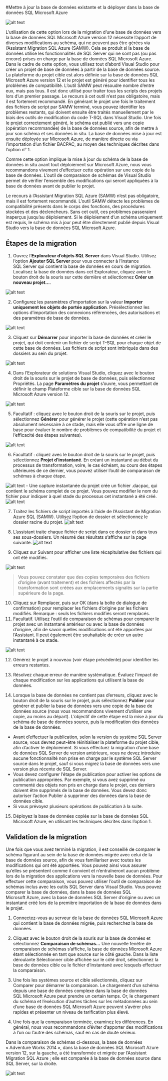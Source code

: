 <properties 
   pageTitle="Migration effectuée à l’aide de Visual Studio et SSDT" 
   description="Base de données SQL Microsoft Azure, migration de base de données, importer une base de données, exporter une base de données, assistant de migration" 
   services="sql-database" 
   documentationCenter="" 
   authors="pehteh" 
   manager="jeffreyg" 
   editor="monicar"/>

<tags
   ms.service="sql-database"
   ms.devlang="NA"
   ms.topic="article"
   ms.tgt_pltfrm="NA"
   ms.workload="data-management" 
   ms.date="04/14/2015"
   ms.author="pehteh"/>

#Mettre à jour la base de données existante et la déployer dans la base de données SQL Microsoft Azure

![alt text](./media/sql-database-migrate-visualstudio-ssdt/01VSSSDTDiagram.png)

L’utilisation de cette option lors de la migration d’une base de données vers la base de données SQL Microsoft Azure version 12 nécessite l’apport de diverses modifications au schéma, qui ne peuvent pas être gérées via l’Assistant Migration SQL Azure (SAMW). Cela se produit si la base de données utilise les fonctionnalités de SQL Server qui ne sont pas (ou pas encore) prises en charge par la base de données SQL Microsoft Azure. Dans le cadre de cette option, vous utilisez tout d’abord Visual Studio pour créer un projet de base de données à partir de la base de données source. La plateforme du projet cible est alors définie sur la base de données SQL Microsoft Azure version 12 et le projet est généré pour identifier tous les problèmes de compatibilité. L’outil SAMW peut résoudre nombre d’entre eux, mais pas tous. Il est donc utilisé pour traiter tous les scripts des projets lors d’un premier passage. Le recours à cet outil n’est pas obligatoire, mais il est fortement recommandé. En générant le projet une fois le traitement des fichiers de script par SAMW terminé, vous pouvez identifier les problèmes restants, qui doivent ensuite être traités manuellement par le biais des outils de modification du code T-SQL dans Visual Studio. Une fois le projet correctement généré, le schéma est publié vers une copie (opération recommandée) de la base de données source, afin de mettre à jour son schéma et ses données in situ. La base de données mise à jour est ensuite déployée sur Microsoft Azure, de manière directe ou via l’importation d’un fichier BACPAC, au moyen des techniques décrites dans l’option n° 1.
 
Comme cette option implique la mise à jour du schéma de la base de données in situ avant tout déploiement sur Microsoft Azure, nous vous recommandons vivement d’effectuer cette opération sur une copie de la base de données. L’outil de comparaison de schémas de Visual Studio permet de vérifier l’ensemble des modifications qui seront appliquées à la base de données avant de publier le projet.

Le recours à l’Assistant Migration SQL Azure (SAMW) n’est pas obligatoire, mais il est fortement recommandé. L’outil SAMW détecte les problèmes de compatibilité présents dans le corps des fonctions, des procédures stockées et des déclencheurs. Sans cet outil, ces problèmes passeraient inaperçus jusqu’au déploiement. Si le déploiement d’un schéma uniquement est requis, le schéma mis à jour peut être directement publié depuis Visual Studio vers la base de données SQL Microsoft Azure.

## Étapes de la migration

1.	Ouvrez l’**Explorateur d’objets SQL Server** dans Visual Studio. Utilisez l’option **Ajouter SQL Server** pour vous connecter à l’instance SQL Server qui contient la base de données en cours de migration. Localisez la base de données dans cet Explorateur, cliquez avec le bouton droit de la souris sur cette dernière et sélectionnez **Créer un nouveau projet...**. 

![alt text](./media/sql-database-migrate-visualstudio-ssdt/02MigrateSSDT.png)

2.	Configurez les paramètres d’importation sur la valeur **Importer uniquement les objets de portée application**. Présélectionnez les options d’importation des connexions référencées, des autorisations et des paramètres de base de données.

![alt text](./media/sql-database-migrate-visualstudio-ssdt/03MigrateSSDT.png)

3.	Cliquez sur **Démarrer** pour importer la base de données et créer le projet, qui doit contenir un fichier de script T-SQL pour chaque objet de cette base de données. Les fichiers de script sont imbriqués dans des dossiers au sein du projet.

![alt text](./media/sql-database-migrate-visualstudio-ssdt/04MigrateSSDT.png)

4.	Dans l’Explorateur de solutions Visual Studio, cliquez avec le bouton droit de la souris sur le projet de base de données, puis sélectionnez Propriétés. La page **Paramètres du projet** s’ouvre, vous permettant de définir le champ Plateforme cible sur la base de données SQL Microsoft Azure version 12.

![alt text](./media/sql-database-migrate-visualstudio-ssdt/05MigrateSSDT.png)

5.	Facultatif : cliquez avec le bouton droit de la souris sur le projet, puis sélectionnez **Générer** pour générer le projet (cette opération n’est pas absolument nécessaire à ce stade, mais elle vous offre une ligne de base pour évaluer le nombre de problèmes de compatibilité du projet et l’efficacité des étapes suivantes).

![alt text](./media/sql-database-migrate-visualstudio-ssdt/06MigrateSSDT.png)

6.	Facultatif : cliquez avec le bouton droit de la souris sur le projet, puis sélectionnez **Projet d’instantané**. En créant un instantané au début du processus de transformation, voire, le cas échéant, au cours des étapes ultérieures de ce dernier, vous pouvez utiliser l’outil de comparaison de schémas à chaque étape.

![alt text](./media/sql-database-migrate-visualstudio-ssdt/07MigrateSSDT.png) - Une capture instantanée du projet crée un fichier .dacpac, qui contient le schéma complet de ce projet. Vous pouvez modifier le nom du fichier pour indiquer à quel stade du processus cet instantané a été créé. ![alt text](./media/sql-database-migrate-visualstudio-ssdt/08MigrateSSDT.png)

7.	Traitez les fichiers de script importés à l’aide de l’Assistant de Migration Azure SQL (SAMW). Utilisez l’option de dossier et sélectionnez le dossier racine du projet. ![alt text](./media/sql-database-migrate-visualstudio-ssdt/09MigrateSSDT.png)

8.	L’assistant traite chaque fichier de script dans ce dossier et dans tous ses sous-dossiers. Un résumé des résultats s’affiche sur la page suivante. ![alt text](./media/sql-database-migrate-visualstudio-ssdt/10MigrateSSDT.png)
9.	Cliquez sur Suivant pour afficher une liste récapitulative des fichiers qui ont été modifiés. 

![alt text](./media/sql-database-migrate-visualstudio-ssdt/11MigrateSSDT.png)

>Vous pouvez constater que des copies temporaires des fichiers d’origine (avant traitement) et des fichiers affectés par la transformation sont créées aux emplacements signalés sur la partie supérieure de la page.

10.	Cliquez sur Remplacer, puis sur OK (dans la boîte de dialogue de confirmation) pour remplacer les fichiers d’origine par les fichiers modifiés. Remarque : seuls les fichiers modifiés seront remplacés.
11.	Facultatif. Utilisez l’outil de comparaison de schémas pour comparer le projet avec un instantané antérieur ou avec la base de données d’origine, afin de savoir quelles modifications ont été apportées par l’Assistant. Il peut également être souhaitable de créer un autre instantané à ce stade. 

![alt text](./media/sql-database-migrate-visualstudio-ssdt/12MigrateSSDT.png)

12.	Générez le projet à nouveau (voir étape précédente) pour identifier les erreurs restantes.

13.	Résolvez chaque erreur de manière systématique. Évaluez l’impact de chaque modification sur les applications qui utilisent la base de données.

14.	Lorsque la base de données ne contient pas d’erreurs, cliquez avec le bouton droit de la souris sur le projet, puis sélectionnez **Publier** pour générer et publier la base de données vers une copie de la base de données source (nous vous recommandons vivement d’utiliser une copie, au moins au départ). L’objectif de cette étape est la mise à jour du schéma de base de données source, puis la modification des données de la base de données.
- Avant d’effectuer la publication, selon la version du système SQL Server source, vous devrez peut-être réinitialiser la plateforme du projet cible, afin d’activer le déploiement. Si vous effectuez la migration d’une base de données SQL Server de version antérieure, vous ne devez introduire aucune fonctionnalité non prise en charge par le système SQL Server source dans le projet, sauf si vous migrez la base de données vers une version plus récente de SQL Server. 
- Vous devez configurer l’étape de publication pour activer les options de publication appropriées. Par exemple, si vous avez supprimé ou commenté des objets non pris en charge dans le projet, ces derniers doivent être supprimés de la base de données. Vous devez donc autoriser l’action Publier à supprimer des données dans la base de données cible. 
- Si vous prévoyez plusieurs opérations de publication à la suite. 

15.	Déployez la base de données copiée sur la base de données SQL Microsoft Azure, en utilisant les techniques décrites dans l’option 1.

## Validation de la migration

Une fois que vous avez terminé la migration, il est conseillé de comparer le schéma figurant au sein de la base de données migrée avec celui de la base de données source, afin de vous familiariser avec toutes les modifications qui ont été apportées. Vous pouvez ainsi vous assurer qu’elles se présentent comme il convient et n’entraîneront aucun problème lors de la migration des applications vers la nouvelle base de données. Pour effectuer cette comparaison, vous pouvez utiliser l’outil de comparaison de schémas inclus avec les outils SQL Server dans Visual Studio. Vous pouvez comparer la base de données, dans la base de données SQL Microsoft Azure, avec la base de données SQL Server d’origine ou avec un instantané créé lors de la première importation de la base de données dans le projet.

1.	Connectez-vous au serveur de la base de données SQL Microsoft Azure qui contient la base de données migrée, puis recherchez la base de données. 

2.	Cliquez avec le bouton droit de la souris sur la base de données et sélectionnez **Comparaison de schémas...** Une nouvelle fenêtre de comparaison de schémas s’affiche, la base de données Microsoft Azure étant sélectionnée en tant que source sur le côté gauche. Dans la liste déroulante Sélectionner cible affichée sur le côté droit, sélectionnez la base de données cible ou le fichier d’instantané avec lesquels effectuer la comparaison.

3.	Une fois les systèmes source et cible sélectionnés, cliquez sur Comparer pour démarrer la comparaison. Le chargement d’un schéma depuis une base de données complexe dans la base de données SQL Microsoft Azure peut prendre un certain temps. Or, le chargement du schéma et l’exécution d’autres tâches sur les métadonnées au sein d’une base de données SQL Microsoft Azure peuvent s’avérer plus rapides et présenter un niveau de tarification plus élevé.

4.	Une fois que la comparaison terminée, examinez les différences. En général, nous vous recommandons d’éviter d’apporter des modifications à l’un ou l’autre des schémas, sauf en cas de doute sérieux.

Dans la comparaison de schémas ci-dessous, la base de données « Adventure Works 2014 », dans la base de données SQL Microsoft Azure version 12, sur la gauche, a été transformée et migrée par l’Assistant Migration SQL Azure ; elle est comparée à la base de données source dans SQL Server, sur la droite.

![alt text](./media/sql-database-migrate-visualstudio-ssdt/13MigrateSSDT.png)

<!---HONumber=58--> 